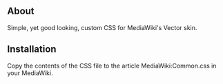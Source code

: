 About
-----

Simple, yet good looking, custom CSS for MediaWiki's Vector skin.

Installation
------------
Copy the contents of the CSS file to the article MediaWiki:Common.css in
your MediaWiki.